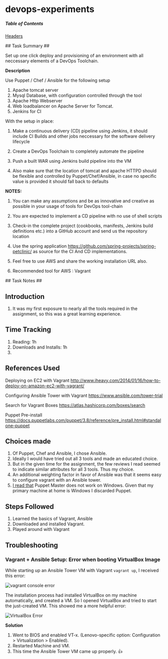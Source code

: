 # devops-experiments

##### Table of Contents  
[Headers](#headers)  

<a name="headers"/>
## Task Summary ##

Set up one click deploy and provisioning of an environment with all neccessary elements of a DevOps Toolchain.

**Description**

Use Puppet / Chef / Ansible for the following setup

1. Apache tomcat server
2. Mysql Database, with configuration controlled through the tool
3. Apache Http Webserver
4. Web loadbalancer on Apache Server for Tomcat.
5. Jenkins for CI
 
With the setup in place:

1. Make a continuous delivery (CD) pipeline using Jenkins, it should include CI Builds and other jobs neccessary for the software delivery lifecycle

2. Create a DevOps Toolchain to completely automate the pipeline
 
3. Push a built WAR using Jenkins build pipeline into the VM
 
4. Also make sure that the location of tomcat and apache HTTPD should be flexible and controlled by Puppet/Chef/Ansible, in case no specific value is provided it should fall back to defaults
 
**NOTES:**
 
1. You can make any assumptions and be as innovative and creative as possible in your usage of tools for DevOps tool-chain
 
2. You are expected to implement a CD pipeline with no use of shell scripts
 
3. Check-in the complete project (cookbooks, manifests, Jenkins build definitions etc.) into a GitHub account and send us the repository location
 
4. Use the spring application https://github.com/spring-projects/spring-petclinic/ as source for the CI And CD implementations.

5. Feel free to use AWS and share the working installation URL also.

6. Recommended tool for AWS : Vagrant

<a name="headers"/>
## Task Notes ##

## Introduction ##

1. It was my first exposure to nearly all the tools required in the assignment, so this was a great learning experience. 


## Time Tracking ##

1. Reading: 1h
2. Downloads and Installs: 1h
3. 


## References Used ##

Deploying on EC2 with Vagrant
http://www.iheavy.com/2014/01/16/how-to-deploy-on-amazon-ec2-with-vagrant/

Configuring Ansible Tower with Vagrant
https://www.ansible.com/tower-trial

Search for Vagrant Boxes
https://atlas.hashicorp.com/boxes/search

Puppet Pre-install
https://docs.puppetlabs.com/puppet/3.8/reference/pre_install.html#standalone-puppet

## Choices made ##

1. Of Puppet, Chef and Ansible, I chose Ansible. 
2. Ideally I would have tried out all 3 tools and made an educated choice. 
3. But in the given time for the assignment, the few reviews I read seemed to indicate similar attributes for all 3 tools. Thus my choice.
4. An additional weighting factor in favor of Ansible was that it seems easy to configure vagrant with an Ansible tower. 
5. [I read that](https://docs.puppetlabs.com/puppet/3.8/reference/pre_install.html#standalone-puppet) Puppet Master does not work on Windows. Given that my primary machine at home is Windows I discarded Puppet. 



## Steps Followed ## 

1. Learned the basics of Vagrant, Ansible 
2. Downloaded and installed Vagrant. 
2. Played around with Vagrant 


## Troubleshooting ##

### Vagrant + Ansible Setup: Error when booting VirtualBox Image ###
While starting up an Ansible Tower VM with Vagrant `vagrant up`, I received this error:

![vagrant console error](https://cloud.githubusercontent.com/assets/13379978/14041575/3da148d4-f298-11e5-8bbb-75a9c7e0ffd0.PNG)

The installation process had installed VirtualBox on my machine automatically, and created a VM. So I opened VirtualBox and tried to start the just-created VM. 
This showed me a more helpful error:

![VirtualBox Error](https://cloud.githubusercontent.com/assets/13379978/14041574/3d9f228e-f298-11e5-9c2b-ace976d11413.PNG)

**Solution**

1. Went to BIOS and enabled VT-x. (Lenovo-specific option: Configuration > Virtualization > Enabled). 
2. Restarted Machine and VM. 
3. This time the Ansible Tower VM came up properly. :+1:


